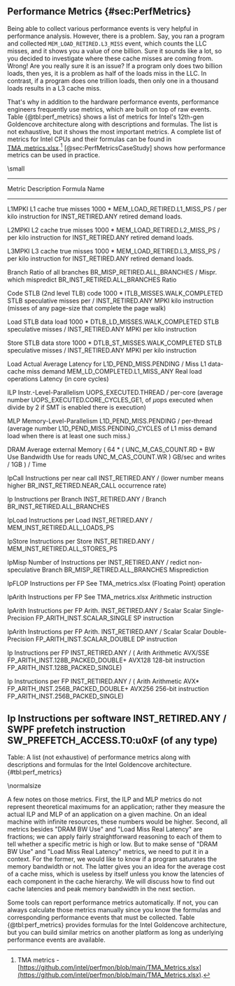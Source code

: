 ## Performance Metrics {#sec:PerfMetrics}

Being able to collect various performance events is very helpful in performance analysis. However, there is a problem. Say, you ran a program and collected `MEM_LOAD_RETIRED.L3_MISS` event, which counts the LLC misses, and it shows you a value of one billion. Sure it sounds like a lot, so you decided to investigate where these cache misses are coming from. Wrong! Are you really sure it is an issue? If a program only does two billion loads, then yes, it is a problem as half of the loads miss in the LLC. In contrast, if a program does one trillion loads, then only one in a thousand loads results in a L3 cache miss.

That's why in addition to the hardware performance events, performance engineers frequently use metrics, which are built on top of raw events. Table {@tbl:perf_metrics} shows a list of metrics for Intel's 12th-gen Goldencove architecture along with descriptions and formulas. The list is not exhaustive, but it shows the most important metrics. A complete list of metrics for Intel CPUs and their formulas can be found in [TMA_metrics.xlsx](https://github.com/intel/perfmon/blob/main/TMA_Metrics.xlsx).[^1] [@sec:PerfMetricsCaseStudy] shows how performance metrics can be used in practice.

\small

--------------------------------------------------------------------------
Metric  Description                   Formula
Name           
------- -------------------------- ---------------------------------------
L1MPKI  L1 cache true misses       1000 * MEM_LOAD_RETIRED.L1_MISS_PS /
        per kilo instruction for   INST_RETIRED.ANY
        retired demand loads.      

L2MPKI  L2 cache true misses       1000 * MEM_LOAD_RETIRED.L2_MISS_PS /
        per kilo instruction for   INST_RETIRED.ANY
        retired demand loads.      

L3MPKI  L3 cache true misses       1000 * MEM_LOAD_RETIRED.L3_MISS_PS /
        per kilo instruction for   INST_RETIRED.ANY
        retired demand loads.                

Branch  Ratio of all branches      BR_MISP_RETIRED.ALL_BRANCHES / 
Mispr.  which mispredict           BR_INST_RETIRED.ALL_BRANCHES
Ratio  

Code    STLB (2nd level TLB) code  1000 * ITLB_MISSES.WALK_COMPLETED 
STLB    speculative misses per     / INST_RETIRED.ANY
MPKI    kilo instruction (misses 
        of any page-size that 
        complete the page walk)

Load    STLB data load             1000 * DTLB_LD_MISSES.WALK_COMPLETED 
STLB    speculative misses         / INST_RETIRED.ANY
MPKI    per kilo instruction

Store   STLB data store            1000 * DTLB_ST_MISSES.WALK_COMPLETED 
STLB    speculative misses         / INST_RETIRED.ANY
MPKI    per kilo instruction

Load    Actual Average Latency for L1D_PEND_MISS.PENDING / 
Miss    L1 data-cache miss demand  MEM_LD_COMPLETED.L1_MISS_ANY
Real    load operations 
Latency (in core cycles)

ILP     Instr.-Level-Parallelism   UOPS_EXECUTED.THREAD / 
        per-core (average number   UOPS_EXECUTED.CORE_CYCLES_GE1,
        of $\mu$ops executed when      divide by 2 if SMT is enabled
        there is execution) 

MLP     Memory-Level-Parallelism   L1D_PEND_MISS.PENDING / 
        per-thread (average number L1D_PEND_MISS.PENDING_CYCLES
        of L1 miss demand load 
        when there is at least one
        such miss.)

DRAM    Average external Memory    ( 64 * ( UNC_M_CAS_COUNT.RD + 
BW Use  Bandwidth Use for reads             UNC_M_CAS_COUNT.WR ) 
GB/sec  and writes                 / 1GB ) / Time

IpCall  Instructions per near call INST_RETIRED.ANY / 
        (lower number means higher BR_INST_RETIRED.NEAR_CALL
        occurrence rate)

Ip      Instructions per Branch    INST_RETIRED.ANY / 
Branch                             BR_INST_RETIRED.ALL_BRANCHES

IpLoad  Instructions per Load      INST_RETIRED.ANY / 
                                   MEM_INST_RETIRED.ALL_LOADS_PS

IpStore Instructions per Store     INST_RETIRED.ANY / 
                                   MEM_INST_RETIRED.ALL_STORES_PS

IpMisp  Number of Instructions per INST_RETIRED.ANY / 
redict  non-speculative Branch     BR_MISP_RETIRED.ALL_BRANCHES
        Misprediction

IpFLOP  Instructions per FP        See TMA_metrics.xlsx
        (Floating Point) operation 

IpArith Instructions per FP        See TMA_metrics.xlsx
        Arithmetic instruction
                
IpArith Instructions per FP Arith. INST_RETIRED.ANY / 
Scalar  Scalar Single-Precision    FP_ARITH_INST.SCALAR_SINGLE
SP      instruction 

IpArith Instructions per FP Arith. INST_RETIRED.ANY / 
Scalar  Scalar Double-Precision    FP_ARITH_INST.SCALAR_DOUBLE
DP      instruction 

Ip      Instructions per FP        INST_RETIRED.ANY / (
Arith   Arithmetic AVX/SSE         FP_ARITH_INST.128B_PACKED_DOUBLE+
AVX128  128-bit instruction        FP_ARITH_INST.128B_PACKED_SINGLE)

Ip      Instructions per FP        INST_RETIRED.ANY / ( 
Arith   Arithmetic AVX*            FP_ARITH_INST.256B_PACKED_DOUBLE+
AVX256  256-bit instruction        FP_ARITH_INST.256B_PACKED_SINGLE)

Ip      Instructions per software  INST_RETIRED.ANY / 
SWPF    prefetch instruction       SW_PREFETCH_ACCESS.T0:u0xF
        (of any type)
--------------------------------------------------------------------------

Table: A list (not exhaustive) of performance metrics along with descriptions and formulas for the Intel Goldencove architecture. {#tbl:perf_metrics}

\normalsize

A few notes on those metrics. First, the ILP and MLP metrics do not represent theoretical maximums for an application; rather they measure the actual ILP and MLP of an application on a given machine. On an ideal machine with infinite resources, these numbers would be higher. Second, all metrics besides "DRAM BW Use" and "Load Miss Real Latency" are fractions; we can apply fairly straightforward reasoning to each of them to tell whether a specific metric is high or low. But to make sense of "DRAM BW Use" and "Load Miss Real Latency" metrics, we need to put it in a context. For the former, we would like to know if a program saturates the memory bandwidth or not. The latter gives you an idea for the average cost of a cache miss, which is useless by itself unless you know the latencies of each component in the cache hierarchy. We will discuss how to find out cache latencies and peak memory bandwidth in the next section.

Some tools can report performance metrics automatically. If not, you can always calculate those metrics manually since you know the formulas and corresponding performance events that must be collected. Table {@tbl:perf_metrics} provides formulas for the Intel Goldencove architecture, but you can build similar metrics on another platform as long as underlying performance events are available.

[^1]: TMA metrics - [https://github.com/intel/perfmon/blob/main/TMA_Metrics.xlsx](https://github.com/intel/perfmon/blob/main/TMA_Metrics.xlsx).